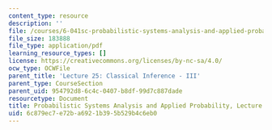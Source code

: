 ```yaml
---
content_type: resource
description: ''
file: /courses/6-041sc-probabilistic-systems-analysis-and-applied-probability-fall-2013/6c879ec7e72ba6921b395b529b4c6eb0_MIT6_041SCF13_L25.pdf
file_size: 183888
file_type: application/pdf
learning_resource_types: []
license: https://creativecommons.org/licenses/by-nc-sa/4.0/
ocw_type: OCWFile
parent_title: 'Lecture 25: Classical Inference - III'
parent_type: CourseSection
parent_uid: 954792d8-6c4c-0407-b8df-99d7c887dade
resourcetype: Document
title: Probabilistic Systems Analysis and Applied Probability, Lecture 25
uid: 6c879ec7-e72b-a692-1b39-5b529b4c6eb0
---
```

